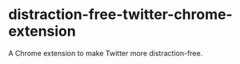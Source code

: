 # distraction-free-twitter-chrome-extension
A Chrome extension to make Twitter more distraction-free.
